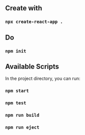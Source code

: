 ## Create with

### `npx create-react-app .`

## Do

### `npm init`

## Available Scripts

In the project directory, you can run:

### `npm start`

### `npm test`

### `npm run build`

### `npm run eject`
